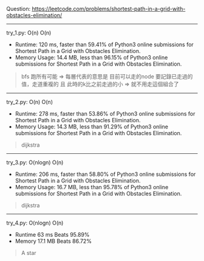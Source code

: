 Question: https://leetcode.com/problems/shortest-path-in-a-grid-with-obstacles-elimination/

---

try_1.py: O(n) O(n)

* Runtime: 120 ms, faster than 59.41% of Python3 online submissions for Shortest Path in a Grid with Obstacles Elimination.
* Memory Usage: 14.4 MB, less than 96.15% of Python3 online submissions for Shortest Path in a Grid with Obstacles Elimination.

> bfs 跑所有可能 => 每層代表的意思是 目前可以走的node
> 要記錄已走過的值，走道重複的 且 此時的k比之前走過的小 => 就不用走這個組合了

---

try_2.py: O(n) O(n)

* Runtime: 278 ms, faster than 53.86% of Python3 online submissions for Shortest Path in a Grid with Obstacles Elimination.
* Memory Usage: 14.3 MB, less than 91.29% of Python3 online submissions for Shortest Path in a Grid with Obstacles Elimination.

> dijkstra

---

try_3.py: O(nlogn) O(n)

* Runtime: 206 ms, faster than 58.80% of Python3 online submissions for Shortest Path in a Grid with Obstacles Elimination.
* Memory Usage: 16.7 MB, less than 95.78% of Python3 online submissions for Shortest Path in a Grid with Obstacles Elimination.

> dijkstra

---

try_4.py: O(nlogn) O(n)

* Runtime 63 ms Beats 95.89%
* Memory 17.1 MB Beats 86.72%

> A star
